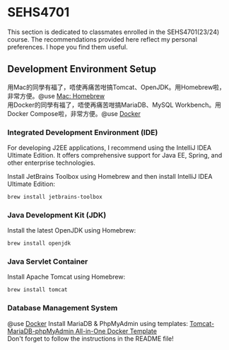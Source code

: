# SEHS4701

This section is dedicated to classmates enrolled in the SEHS4701(23/24) course. The recommendations provided here
reflect my personal preferences. I hope you find them useful.

## Development Environment Setup

用Mac的同學有福了，唔使再痛苦咁搞Tomcat、OpenJDK。用Homebrew啦，非常方便。@use [Mac: Homebrew](Mac-Homebrew.md) \
用Docker的同學有福了，唔使再痛苦咁搞MariaDB、MySQL Workbench。用Docker Compose啦，非常方便。@use [Docker](Docker.md)

### Integrated Development Environment (IDE)

For developing J2EE applications, I recommend using the IntelliJ IDEA Ultimate Edition. It offers comprehensive support
for Java EE, Spring, and other enterprise technologies.

Install JetBrains Toolbox using Homebrew and then install IntelliJ IDEA Ultimate Edition:

```bash
brew install jetbrains-toolbox
```

### Java Development Kit (JDK)

Install the latest OpenJDK using Homebrew:

```bash
brew install openjdk
```

### Java Servlet Container

Install Apache Tomcat using Homebrew:

```bash
brew install tomcat
```

### Database Management System

@use [Docker](Docker.md)
Install MariaDB & PhpMyAdmin using
templates: [Tomcat-MariaDB-phpMyAdmin All-in-One Docker Template](https://github.com/andrewfung729/tomcat-mariadb-phpmyadmin-aio-docker) \
Don't forget to follow the instructions in the README file!